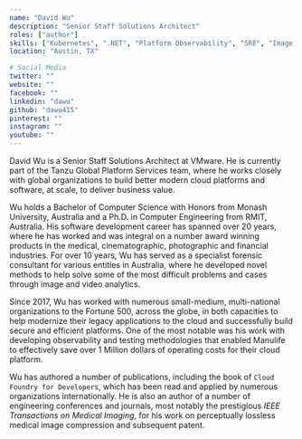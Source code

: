 ```yaml
---
name: "David Wu"
description: "Senior Staff Solutions Architect"
roles: ["author"]
skills: ["Kubernetes", ".NET", "Platform Observability", "SRE", "Image & Video Processing & Compression", "Quality Metrics", "Product Development","Agile Delivery", "Software Development", "Embedded Development", "Cameras", "Cloud Application Development", "Medical Devices", "Imaging Forensics"]
location: "Austin, TX"

# Social Media 
twitter: ""
website: ""
facebook: ""
linkedin: "dawu"
github: "dawu415"
pinterest: ""
instagram: ""
youtube: ""
---
```


David Wu is a Senior Staff Solutions Architect at VMware. He is currently part of the Tanzu Global Platform Services team, where he works closely with global organizations to build better modern cloud platforms and software, at scale, to deliver business value. 

Wu holds a Bachelor of Computer Science with Honors from Monash University, Australia and a Ph.D. in Computer Engineering from RMIT, Australia.  His software development career has spanned over 20 years, where he has worked and was integral on a number award winning products in the medical, cinematographic, photographic and financial industries.  For over 10 years, Wu has served as a specialist forensic consultant for various entities in Australia, where he developed novel methods to help solve some of the most difficult problems and cases through image and video analytics. 

Since 2017, Wu has worked with numerous small-medium, multi-national organizations to the Fortune 500, across the globe, in both capacities to help modernize their legacy applications to the cloud and successfully build secure and efficient platforms. One of the most notable was his work with developing observability and testing methodologies that enabled Manulife to effectively save over 1 Million dollars of operating costs for their cloud platform. 

Wu has authored a number of publications, including the book of `Cloud Foundry for Developers`, which has been read and applied by numerous organizations internationally. He is also an author of a number of engineering conferences and journals, most notably the prestigious *IEEE Transactions on Medical Imaging*, for his work on perceptually lossless medical image compression and subsequent patent. 

